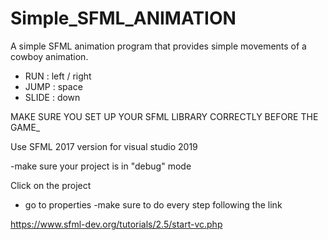 # Simple_SFML_ANIMATION

A simple SFML animation program that provides simple movements of a cowboy animation.

- RUN   : left / right
- JUMP  : space
- SLIDE : down

MAKE SURE YOU SET UP YOUR SFML LIBRARY CORRECTLY BEFORE THE GAME_

Use SFML 2017 version for visual studio 2019

-make sure your project is in "debug" mode

Click on the project

- go to properties
-make sure to do every step following the link

https://www.sfml-dev.org/tutorials/2.5/start-vc.php
